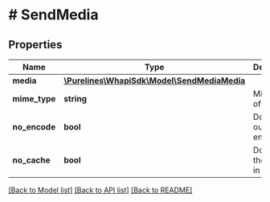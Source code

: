 # # SendMedia

## Properties

Name | Type | Description | Notes
------------ | ------------- | ------------- | -------------
**media** | [**\Purelines\WhapiSdk\Model\SendMediaMedia**](SendMediaMedia.md) |  | [optional]
**mime_type** | **string** | Mime type of media | [optional]
**no_encode** | **bool** | Do not use our encoding | [optional]
**no_cache** | **bool** | Do not use the cache in a request | [optional]

[[Back to Model list]](../../README.md#models) [[Back to API list]](../../README.md#endpoints) [[Back to README]](../../README.md)
